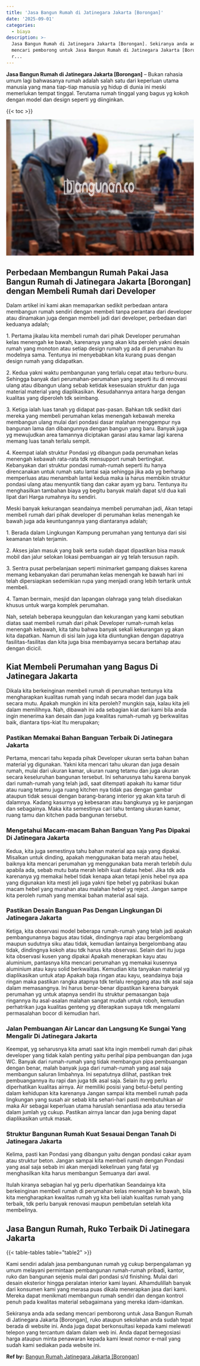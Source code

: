 ```yaml
---
title: 'Jasa Bangun Rumah di Jatinegara Jakarta [Borongan]'
date: '2025-09-01'
categories:
  - biaya
description: >-
  Jasa Bangun Rumah di Jatinegara Jakarta [Borongan]. Sekiranya anda ada sedang
  mencari pemborong untuk Jasa Bangun Rumah di Jatinegara Jakarta [Borongan],
  r...
---
```


**Jasa Bangun Rumah di Jatinegara Jakarta \[Borongan\]** – Bukan rahasia umum lagi bahwasanya rumah adalah salah satu dari keperluan utama manusia yang mana tiap-tiap manusia yg hidup di dunia ini meski memerlukan tempat tinggal. Terutama rumah tinggal yang bagus yg kokoh dengan model dan design seperti yg diinginkan.

{{< toc >}}

![Jasa Bangun Rumah di Jatinegara Jakarta [Borongan]](/images/borong-bangunan-01.png)

## Perbedaan Membangun Rumah Pakai Jasa Bangun Rumah di Jatinegara Jakarta \[Borongan\] dengan Membeli Rumah dari Developer

Dalam artikel ini kami akan memaparkan sedikit perbedaan antara membangun rumah sendiri dengan membeli tanpa perantara dari developer atau dinamakan juga dengan membeli jadi dari developer, perbedaan dari keduanya adalah;

1\. Pertama jikalau kita membeli rumah dari pihak Developer perumahan kelas menengah ke bawah, karenanya yang akan kita peroleh yakni desain rumah yang monoton atau setiap design rumah yg ada di perumahan itu modelnya sama. Tentunya ini menyebabkan kita kurang puas dengan design rumah yang didapatkan.

2\. Kedua yakni waktu pembangunan yang terlalu cepat atau terburu-buru. Sehingga banyak dari perumahan-perumahan yang seperti itu di renovasi ulang atau dibangun ulang sebab ketidak kesesuaian struktur dan juga material material yang diaplikasikan. Kesudahannya antara harga dengan kualitas yang diperoleh tdk seimbang.

3\. Ketiga ialah luas tanah yg didapat pas-pasan. Bahkan tdk sedikit dari mereka yang membeli perumahan kelas menengah kebawah mereka membangun ulang mulai dari pondasi dasar malahan menggempur nya bangunan lama dan dibangunnya dengan bangun yang baru. Banyak juga yg mewujudkan area tamannya diciptakan garasi atau kamar lagi karena memang luas tanah terlalu sempit.

4\. Keempat ialah struktur Pondasi yg dibangun pada perumahan kelas menengah kebawah rata-rata tdk mensupport rumah bertingkat. Kebanyakan dari struktur pondasi rumah-rumah seperti itu hanya direncanakan untuk rumah satu lantai saja sehingga jika ada yg berharap memperluas atau menambah lantai kedua maka ia harus membikin struktur pondasi ulang atau menyuntik tiang dan cakar ayam yg baru. Tentunya itu menghasilkan tambahan biaya yg begitu banyak malah dapat s/d dua kali lipat dari Harga rumahnya itu sendiri.

Meski banyak kekurangan seandainya membeli perumahan jadi, Akan tetapi membeli rumah dari pihak developer di perumahan kelas menengah ke bawah juga ada keuntungannya yang diantaranya adalah;

1\. Berada dalam Lingkungan Kampung perumahan yang tentunya dari sisi keamanan telah terjamin.

2\. Akses jalan masuk yang baik serta sudah dapat dipastikan bisa masuk mobil dan jalur selokan lokasi pembuangan air yg telah tersusun rapih.

3\. Sentra pusat perbelanjaan seperti minimarket gampang diakses karena memang kebanyakan dari perumahan kelas menengah ke bawah hari ini telah dipersiapkan sedemikian rupa yang menjadi orang lebih tertarik untuk membeli.

4\. Taman bermain, mesjid dan lapangan olahraga yang telah disediakan khusus untuk warga komplek perumahan.

Nah, setelah beberapa keunggulan dan kekurangan yang kami sebutkan diatas saat membeli rumah dari pihak Developer rumah-rumah kelas menengah kebawah, kita tahu bahwa banyak sekali kekurangan yg akan kita dapatkan. Namun di sisi lain juga kita diuntungkan dengan dapatnya fasilitas-fasilitas dan kita juga bisa membayarnya secara bertahap atau dengan dicicil.

## Kiat Membeli Perumahan yang Bagus Di Jatinegara Jakarta

Dikala kita berkeinginan membeli rumah di perumahan tentunya kita mengharapkan kualitas rumah yang indah secara model dan juga baik secara mutu. Apakah mungkin ini kita peroleh? mungkin saja, kalau kita jeli dalam memilihnya. Nah, dibawah ini ada sebagian kiat dari kami bila anda ingin menerima kan desain dan juga kwalitas rumah-rumah yg berkwalitas baik, diantara tips-kiat Itu merupakan;

### Pastikan Memakai Bahan Banguan Terbaik Di Jatinegara Jakarta

Pertama, mencari tahu kepada pihak Developer ukuran serta bahan bahan material yg digunakan. Yakni kita mencari tahu ukuran dan juga desain rumah, mulai dari ukuran kamar, ukuran ruang tetamu dan juga ukuran secara keseluruhan bangunan tersebut. Ini seharusnya tahu karena banyak dari rumah-rumah yang telah jadi, saat ditempati apakah itu kamar tidur atau ruang tetamu juga ruang kitchen nya tidak pas dengan gambar ataupun tidak sesuai dengan barang-barang interior yg akan kita taruh di dalamnya. Kadang kasurnya yg kebesaran atau bangkunya yg ke panjangan dan sebagainya. Maka kita semestinya cari tahu tentang ukuran kamar, ruang tamu dan kitchen pada bangunan tersebut.

### Mengetahui Macam-macam Bahan Banguan Yang Pas Dipakai Di Jatinegara Jakarta

Kedua, kita juga semestinya tahu bahan material apa saja yang dipakai. Misalkan untuk dinding, apakah menggunakan bata merah atau hebel, baiknya kita mencari perumahan yg menggunakan bata merah terlebih dulu apabila ada, sebab mutu bata merah lebih kuat diatas hebel. Jika tdk ada karenanya yg memakai hebel tidak kenapa akan tetapi jenis hebel nya apa yang digunakan kita mesti jeli juga yakni tipe hebel yg pabrikasi bukan macam hebel yang murahan atau malahan hebel yg reject. Jangan sampe kita peroleh rumah yang memkai bahan material asal saja.

### Pastikan Desain Banguan Pas Dengan Lingkungan Di Jatinegara Jakarta

Ketiga, kita observasi model beberapa rumah-rumah yang telah jadi apakah pembangunannya bagus atau tidak, dindingnya rapi atau bergelombang maupun sudutnya siku atau tidak, kemudian lantainya bergelombang atau tidak, dindingnya kokoh atau tdk harus kita observasi. Selain dari itu juga kita observasi kusen yang dipakai Apakah menerapkan kayu atau aluminium, pantasnya kita mencari perumahan yg memakai kusennya aluminium atau kayu solid berkwalitas. Kemudian kita tanyakan material yg diaplikasikan untuk atap Apakah baja ringan atau kayu, seandainya baja ringan maka pastikan rangka atapnya tdk terlalu renggang atau tdk asal saja dalam memasangnya. Ini harus benar-benar dipastikan karena banyak perumahan yg untuk atapnya sendiri itu struktur pemasangan baja ringannya itu asal-asalan malahan sangat mudah untuk roboh, kemudian perhatrikan juga kualitas genteng yg diterapkan supaya tdk mengalami permasalahan bocor di kemudian hari.

### Jalan Pembuangan Air Lancar dan Langsung Ke Sungai Yang Mengalir Di Jatinegara Jakarta

Keempat, yg seharusnya kita amati saat kita ingin membeli rumah dari pihak developer yang tidak kalah penting yaitu perihal pipa pembuangan dan juga WC. Banyak dari rumah-rumah yang tidak membangun pipa pembuangan dengan benar, malah banyak juga dari rumah-rumah yang asal saja membangun saluran limbahnya. Ini sepatutnya dilihat, pastikan trek pembuangannya itu rapi dan juga tdk asal saja. Selain itu yg perlu diperhatikan kualitas airnya. Air memiliki posisi yang betul-betul penting dalam kehidupan kita karenanya Jangan sampai kita membeli rumah pada lingkungan yang susah air sebab kita sehari-hari pasti membutuhkan air maka Air sebagai keperluan utama haruslah senantiasa ada atau tersedia dalam jumlah yg cukup. Pastikan airnya lancar dan juga bening dapat diaplikasikan untuk masak.

### Struktur Bangunan Rumah Kuat Sesauai Dengan Tanah Di Jatinegara Jakarta

Kelima, pasti kan Pondasi yang dibangun yaitu dengan pondasi cakar ayam atau struktur beton. Jangan sampai kita membeli rumah dengan Pondasi yang asal saja sebab ini akan menjadi kekeliruan yang fatal yg menghasilkan kita harus membangun Semuanya dari awal.

Itulah kiranya sebagian hal yg perlu diperhatikan Seandainya kita berkeinginan membeli rumah di perumahan kelas menengah ke bawah, bila kita mengharapkan kwalitas rumah yg kita beli ialah kualitas rumah yang terbaik, tdk perlu banyak renovasi maupun pembetulan setelah kita membelinya.

## Jasa Bangun Rumah, Ruko Terbaik Di Jatinegara Jakarta

{{< table-tables table="table2" >}}

Kami sendiri adalah jasa pembangunan rumah yg cukup berpengalaman yg umum melayani permintaan pembangunan rumah-rumah pribadi, kantor, ruko dan bangunan sejenis mulai dari pondasi s/d finishing. Mulai dari desain eksterior hingga peralatan interior kami layani. Alhamdulillah banyak dari konsumen kami yang merasa puas dikala menerapkan jasa dari kami. Mereka dapat menikmati membangun rumah sendiri dan dengan kontrol penuh pada kwalitas material sebagaimana yang mereka idam-idamkan.

Sekiranya anda ada sedang mencari pemborong untuk Jasa Bangun Rumah di Jatinegara Jakarta \[Borongan\], ruko ataupun sekolahan anda sudah tepat berada di website ini. Anda juga dapat berkonsultasi kepada kami melewati telepon yang tercantum dalam dalam web ini. Anda dapat bernegosiasi harga ataupun minta penawaran kepada kami lewat nomor e-mail yang sudah kami sediakan pada website ini.

**Ref by:** [Bangun Rumah Jatinegara Jakarta [Borongan]](https://id.wikipedia.org/wiki/Bangun)
